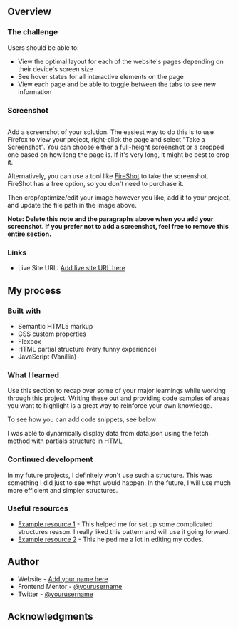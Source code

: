 ## Overview

### The challenge

Users should be able to:

- View the optimal layout for each of the website's pages depending on their device's screen size
- See hover states for all interactive elements on the page
- View each page and be able to toggle between the tabs to see new information

### Screenshot

<img src="./image.png" alt="">

Add a screenshot of your solution. The easiest way to do this is to use Firefox to view your project, right-click the page and select "Take a Screenshot". You can choose either a full-height screenshot or a cropped one based on how long the page is. If it's very long, it might be best to crop it.

Alternatively, you can use a tool like [FireShot](https://getfireshot.com/) to take the screenshot. FireShot has a free option, so you don't need to purchase it. 

Then crop/optimize/edit your image however you like, add it to your project, and update the file path in the image above.

**Note: Delete this note and the paragraphs above when you add your screenshot. If you prefer not to add a screenshot, feel free to remove this entire section.**

### Links

- Live Site URL: [Add live site URL here](https://vercel.com/utkyfacts-projects/space-tourism-page)

## My process

### Built with

- Semantic HTML5 markup
- CSS custom properties
- Flexbox
- HTML partial structure (very funny experience)
- JavaScript (Vanillia)
### What I learned

Use this section to recap over some of your major learnings while working through this project. Writing these out and providing code samples of areas you want to highlight is a great way to reinforce your own knowledge.

To see how you can add code snippets, see below:

I was able to dynamically display data from data.json using the fetch method with partials structure in HTML

### Continued development

In my future projects, I definitely won't use such a structure. This was something I did just to see what would happen. In the future, I will use much more efficient and simpler structures.

### Useful resources

- [Example resource 1](https://stackoverflow.com/) - This helped me for set up some complicated structures reason. I really liked this pattern and will use it going forward.
- [Example resource 2](https://chatgpt.com/) - This helped me a lot in editing my codes.

## Author

- Website - [Add your name here](https://vercel.com/utkyfacts-projects/my-portfolio)
- Frontend Mentor - [@yourusername](https://www.frontendmentor.io/profile/utkyfact)
- Twitter - [@yourusername](https://www.twitter.com/utkyfact)


## Acknowledgments


